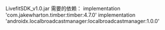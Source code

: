 LivefitSDK_v1.0.jar 
需要的依赖：
implementation 'com.jakewharton.timber:timber:4.7.0'
implementation 'androidx.localbroadcastmanager:localbroadcastmanager:1.0.0'